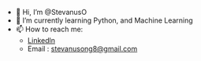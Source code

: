 - 👋 Hi, I’m @StevanusO
- 🌱 I’m currently learning Python, and Machine Learning
- 📫 How to reach me:
  - [Linkedln](https://www.linkedin.com/in/stevanusong)
  - Email : stevanusong8@gmail.com
<!---
StevanusO/StevanusO is a ✨ special ✨ repository because its `README.md` (this file) appears on your GitHub profile.
You can click the Preview link to take a look at your changes.
--->
